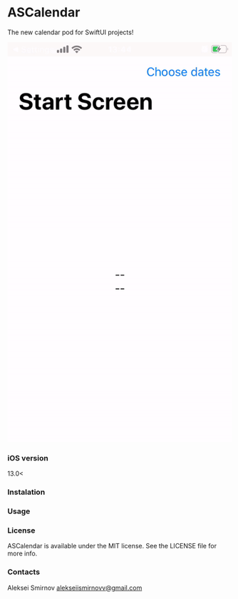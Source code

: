 # ASCalendar
The new calendar pod for SwiftUI projects!

![](https://github.com/smirnovaleksei/ASCalendar/blob/master/calendar.gif)

### iOS version 
13.0<

### Instalation

### Usage

### License
ASCalendar is available under the MIT license. See the LICENSE file for more info.

### Contacts

Aleksei Smirnov
alekseiismirnovv@gmail.com
